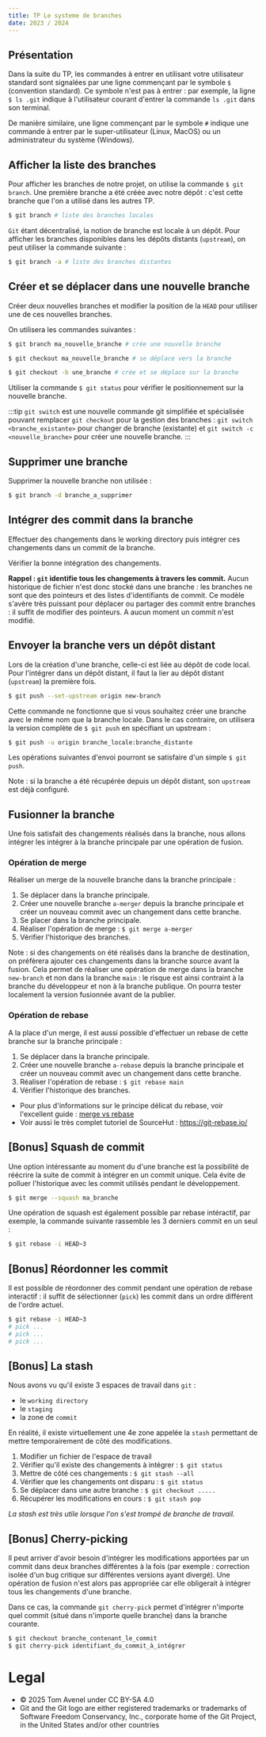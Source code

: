 ```yaml
---
title: TP Le systeme de branches
date: 2023 / 2024
---
```


## Présentation

Dans la suite du TP, les commandes à entrer en utilisant votre utilisateur standard sont signalées par une ligne commençant par le symbole `$` (convention standard). Ce symbole n'est pas à entrer : par exemple, la ligne `$ ls .git` indique à l'utilisateur courant d'entrer la commande `ls .git` dans son terminal.

De manière similaire, une ligne commençant par le symbole `#` indique une commande à entrer par le super-utilisateur (Linux, MacOS) ou un administrateur du système (Windows).

## Afficher la liste des branches

Pour afficher les branches de notre projet, on utilise la commande `$ git branch`. Une première branche a été créée avec notre dépôt : c'est cette branche que l'on a utilisé dans les autres TP.

```bash
$ git branch # liste des branches locales
```

`Git` étant décentralisé, la notion de branche est locale à un dépôt. Pour afficher les branches disponibles dans les dépôts distants (`upstream`), on peut utiliser la commande suivante :

```bash
$ git branch -a # liste des branches distantes
```

## Créer et se déplacer dans une nouvelle branche

Créer deux nouvelles branches et modifier la position de la `HEAD` pour utiliser une de ces nouvelles branches.

On utilisera les commandes suivantes :

```bash
$ git branch ma_nouvelle_branche # crée une nouvelle branche
```

```bash
$ git checkout ma_nouvelle_branche # se déplace vers la branche
```

```bash
$ git checkout -b une_branche # crée et se déplace sur la branche
```

Utiliser la commande `$ git status` pour vérifier le positionnement sur la nouvelle branche.

:::tip
`git switch` est une nouvelle commande git simplifiée et spécialisée pouvant remplacer `git checkout` pour la gestion des branches : `git switch <branche_existante>` pour changer de branche (existante) et `git switch -c <nouvelle_branche>` pour créer une nouvelle branche.
:::

## Supprimer une branche

Supprimer la nouvelle branche non utilisée :

```bash
$ git branch -d branche_a_supprimer
```

## Intégrer des commit dans la branche

Effectuer des changements dans le working directory puis intégrer ces changements dans un commit de la branche.

Vérifier la bonne intégration des changements.

**Rappel : `git` identifie tous les changements à travers les commit.** Aucun historique de fichier n'est donc stocké dans une branche : les branches ne sont que des pointeurs et des listes d'identifiants de commit. Ce modèle s'avère très puissant pour déplacer ou partager des commit entre branches : il suffit de modifier des pointeurs. A aucun moment un commit n'est modifié.

## Envoyer la branche vers un dépôt distant

Lors de la création d'une branche, celle-ci est liée au dépôt de code local.
Pour l'intégrer dans un dépôt distant, il faut la lier au dépôt distant (`upstream`) la première fois.

```bash
$ git push --set-upstream origin new-branch
```

Cette commande ne fonctionne que si vous souhaitez créer une branche avec le même nom que la branche locale. Dans le cas contraire, on utilisera la version complète de `$ git push` en spécifiant un upstream :

```bash
$ git push -u origin branche_locale:branche_distante
```

Les opérations suivantes d'envoi pourront se satisfaire d'un simple `$ git push`.

Note : si la branche a été récupérée depuis un dépôt distant, son `upstream` est déjà configuré.

## Fusionner la branche

Une fois satisfait des changements réalisés dans la branche, nous allons intégrer les intégrer à la branche principale par une opération de fusion.

### Opération de merge

Réaliser un merge de la nouvelle branche dans la branche principale :

1. Se déplacer dans la branche principale.
2. Créer une nouvelle branche `a-merger` depuis la branche principale et créer un nouveau commit avec un changement dans cette branche.
3. Se placer dans la branche principale.
4. Réaliser l'opération de merge : `$ git merge a-merger`
5. Vérifier l'historique des branches.

Note : si des changements on été réalisés dans la branche de destination, on préfèrera ajouter ces changements dans la branche source avant la fusion. Cela permet de réaliser une opération de merge dans la branche `new-branch` et non dans la branche `main` : le risque est ainsi contraint à la branche du développeur et non à la branche publique. On pourra tester localement la version fusionnée avant de la publier.

### Opération de rebase

A la place d'un merge, il est aussi possible d'effectuer un rebase de cette branche sur la branche principale :

1. Se déplacer dans la branche principale.
2. Créer une nouvelle branche `a-rebase` depuis la branche principale et créer un nouveau commit avec un changement dans cette branche.
3. Réaliser l'opération de rebase : `$ git rebase main`
4. Vérifier l'historique des branches.

- Pour plus d'informations sur le principe délicat du rebase, voir l'excellent guide : [merge vs rebase](https://www.atlassian.com/fr/git/tutorials/merging-vs-rebasing)
- Voir aussi le très complet tutoriel de SourceHut : <https://git-rebase.io/>

## [Bonus] Squash de commit

Une option intéressante au moment du d'une branche est la possibilité de réécrire la suite de commit à intégrer en un commit unique. Cela évite de polluer l'historique avec les commit utilisés pendant le développement.

```bash
$ git merge --squash ma_branche
```

Une opération de squash est également possible par rebase intéractif, par exemple, la commande suivante rassemble les 3 derniers commit en un seul :

```bash
$ git rebase -i HEAD~3
```

## [Bonus] Réordonner les commit

Il est possible de réordonner des commit pendant une opération de rebase interactif : il suffit de sélectionner (`pick`) les commit dans un ordre différent de l'ordre actuel.

```bash
$ git rebase -i HEAD~3
# pick ...
# pick ...
# pick ...
```

## [Bonus] La stash

Nous avons vu qu'il existe 3 espaces de travail dans `git` :

- le `working directory`
- le `staging`
- la zone de `commit`

En réalité, il existe virtuellement une 4e zone appelée la `stash` permettant de mettre temporairement de côté des modifications.

1. Modifier un fichier de l'espace de travail
2. Vérifier qu'il existe des changements à intégrer : `$ git status`
3. Mettre de côté ces changements : `$ git stash --all`
4. Vérifier que les changements ont disparu : `$ git status`
5. Se déplacer dans une autre branche : `$ git checkout .....`
6. Récupérer les modifications en cours : `$ git stash pop`

_La stash est très utile lorsque l'on s'est trompé de branche de travail._

## [Bonus] Cherry-picking

Il peut arriver d'avoir besoin d'intégrer les modifications apportées par un commit dans deux branches différentes à la fois (par exemple : correction isolée d'un bug critique sur différentes versions ayant divergé). Une opération de fusion n'est alors pas appropriée car elle obligerait à intégrer tous les changements d'une branche.

Dans ce cas, la commande `git cherry-pick` permet d'intégrer n'importe quel commit (situé dans n'importe quelle branche) dans la branche courante.

```bash
$ git checkout branche_contenant_le_commit
$ git cherry-pick identifiant_du_commit_à_intégrer
```

# Legal

- © 2025 Tom Avenel under CC  BY-SA 4.0
- Git and the Git logo are either registered trademarks or trademarks of Software Freedom Conservancy, Inc., corporate home of the Git Project, in the United States and/or other countries

